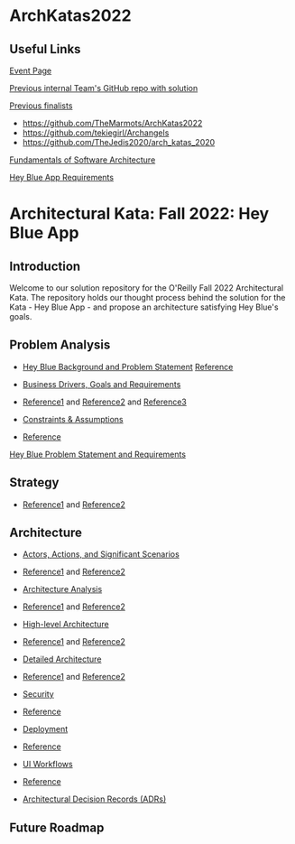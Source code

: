 # ArchKatas2022

## Useful Links

[Event Page](https://learning.oreilly.com/live-events/architectural-katas/0636920054100/0636920072741/)

[Previous internal Team's GitHub repo with solution](https://github.com/TheMarmots/ArchKatas2022)

[Previous finalists](https://github.com/tekiegirl/SoftwareArchitectureResources/blob/main/Resources/OReillyKata.md)

 - https://github.com/TheMarmots/ArchKatas2022
 - https://github.com/tekiegirl/Archangels
 - https://github.com/TheJedis2020/arch_katas_2020

[Fundamentals of Software Architecture](http://fundamentalsofsoftwarearchitecture.com/katas/)

[Hey Blue App Requirements](https://docs.google.com/document/d/10o-4eEzFo005pqDt_ORCztzaQCQ_9FNWYrxFasou3Eo/edit)

# Architectural Kata: Fall 2022: Hey Blue App

## Introduction

Welcome to our solution repository for the O'Reilly Fall 2022 Architectural Kata. The repository holds our thought process behind the solution for the Kata - Hey Blue App - and propose an architecture satisfying Hey Blue's goals.	

## Problem Analysis

* [Hey Blue Background and Problem Statement](./ProblemAnalysis/Background.md)
 [Reference](https://github.com/TheMarmots/ArchKatas2022/blob/main/ProblemAnalysis/Background.md)

* [Business Drivers, Goals and Requirements](./ProblemAnalysis/Drivers_Goals_Requirements.md)
- [Reference1](https://github.com/TheMarmots/ArchKatas2022/blob/main/ProblemAnalysis/DriversGoals.md) and [Reference2](https://github.com/tekiegirl/Archangels/blob/main/1.ProblemBackground/BusinessGoalsDriversAndRequirements.md) and [Reference3](https://github.com/TheMarmots/ArchKatas2022/blob/main/ProblemAnalysis/BusinessReqs.md)

* [Constraints & Assumptions](./ProblemAnalysis/Constraints_Assumptions.md)
- [Reference](https://github.com/tekiegirl/Archangels/blob/main/1.ProblemBackground/ConstraintsAndAssumptions.md)

[Hey Blue Problem Statement and Requirements](https://docs.google.com/document/d/10o-4eEzFo005pqDt_ORCztzaQCQ_9FNWYrxFasou3Eo/edit)

## Strategy

- [Reference1](https://github.com/TheMarmots/ArchKatas2022/blob/main/Solution/Strategy.md) and [Reference2](https://github.com/TheJedis2020/arch_katas_2020/blob/main/Strategy.md)

## Architecture

* [Actors, Actions, and Significant Scenarios](./Solution/Actors,%20Actions%20&%20Significant%20Scenarios.md)
- [Reference1](https://github.com/TheMarmots/ArchKatas2022/blob/main/Actors,%20Actions%20&%20Significant%20Scenarios.md) and [Reference2](https://github.com/tekiegirl/Archangels/blob/main/1.ProblemBackground/ActorsActionsAndSignificantScenarios.md)

* [Architecture Analysis](./Solution/ArchAnalysis.md)
- [Reference1](https://github.com/TheMarmots/ArchKatas2022/blob/main/Solution/ArchAnalysis.md) and [Reference2](https://github.com/tekiegirl/Archangels/blob/main/2.SolutionBackground/ArchitecturePatterns.md)

* [High-level Architecture](./Solution/GeneralArchitecture.md)
- [Reference1](https://github.com/TheMarmots/ArchKatas2022/blob/main/GeneralArchitecture.md) and [Reference2](https://github.com/TheJedis2020/arch_katas_2020/blob/main/GeneralArchitecture.md)

* [Detailed Architecture](./Solution/DetailedArch.md)
- [Reference1](https://github.com/TheMarmots/ArchKatas2022/blob/main/Solution/DetailedArch.md) and [Reference2](https://github.com/TheJedis2020/arch_katas_2020/tree/main/Key%20Capabilities)

* [Security](./Solution/Security.md)
- [Reference](https://github.com/tekiegirl/Archangels/blob/main/2.SolutionBackground/Security.md)

* [Deployment](./Solution/Deployment.md)
- [Reference](https://github.com/tekiegirl/Archangels/blob/main/2.SolutionBackground/Deployment.md)

* [UI Workflows](./Solution/ExampleMocks.md)
- [Reference](https://github.com/TheMarmots/ArchKatas2022/blob/main/ExampleMocks.md)

* [Architectural Decision Records (ADRs)](./ADRs)

## Future Roadmap






